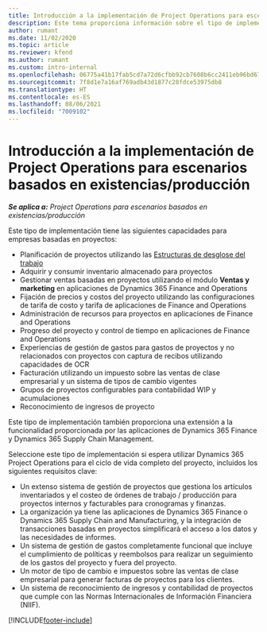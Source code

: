 ```yaml
---
title: Introducción a la implementación de Project Operations para escenarios basados en existencias/producción
description: Este tema proporciona información sobre el tipo de implementación, Project Operations para escenarios almacenados / basados en producción.
author: rumant
ms.date: 11/02/2020
ms.topic: article
ms.reviewer: kfend
ms.author: rumant
ms.custom: intro-internal
ms.openlocfilehash: 06775a41b17fab5cd7a72d6cfbb92cb7608b6cc2411eb96bd67513e1de10ad63
ms.sourcegitcommit: 7f8d1e7a16af769adb43d1877c28fdce53975db8
ms.translationtype: HT
ms.contentlocale: es-ES
ms.lasthandoff: 08/06/2021
ms.locfileid: "7009102"
---
```

# <a name="project-operations-for-stockedproduction-based-scenarios-deployment-overview"></a>Introducción a la implementación de Project Operations para escenarios basados en existencias/producción

_**Se aplica a:** Project Operations para escenarios basados en existencias/producción_


Este tipo de implementación tiene las siguientes capacidades para empresas basadas en proyectos:

- Planificación de proyectos utilizando las [Estructuras de desglose del trabajo](work-breakdown-structures.md)
- Adquirir y consumir inventario almacenado para proyectos
- Gestionar ventas basadas en proyectos utilizando el módulo **Ventas y marketing** en aplicaciones de Dynamics 365 Finance and Operations
- Fijación de precios y costos del proyecto utilizando las configuraciones de tarifa de costo y tarifa de aplicaciones de Finance and Operations
- Administración de recursos para proyectos en aplicaciones de Finance and Operations
- Progreso del proyecto y control de tiempo en aplicaciones de Finance and Operations
- Experiencias de gestión de gastos para gastos de proyectos y no relacionados con proyectos con captura de recibos utilizando capacidades de OCR
- Facturación utilizando un impuesto sobre las ventas de clase empresarial y un sistema de tipos de cambio vigentes
- Grupos de proyectos configurables para contabilidad WIP y acumulaciones
- Reconocimiento de ingresos de proyecto

Este tipo de implementación también proporciona una extensión a la funcionalidad proporcionada por las aplicaciones de Dynamics 365 Finance y Dynamics 365 Supply Chain Management.

Seleccione este tipo de implementación si espera utilizar Dynamics 365 Project Operations para el ciclo de vida completo del proyecto, incluidos los siguientes requisitos clave:

- Un extenso sistema de gestión de proyectos que gestiona los artículos inventariados y el costeo de órdenes de trabajo / producción para proyectos internos y facturables para cronogramas y finanzas.
- La organización ya tiene las aplicaciones de Dynamics 365 Finance o Dynamics 365 Supply Chain and Manufacturing, y la integración de transacciones basadas en proyectos simplificará el acceso a los datos y las necesidades de informes.
- Un sistema de gestión de gastos completamente funcional que incluye el cumplimiento de políticas y reembolsos para realizar un seguimiento de los gastos del proyecto y fuera del proyecto.
- Un motor de tipo de cambio e impuestos sobre las ventas de clase empresarial para generar facturas de proyectos para los clientes.
- Un sistema de reconocimiento de ingresos y contabilidad de proyectos que cumple con las Normas Internacionales de Información Financiera (NIIF).



[!INCLUDE[footer-include](../includes/footer-banner.md)]